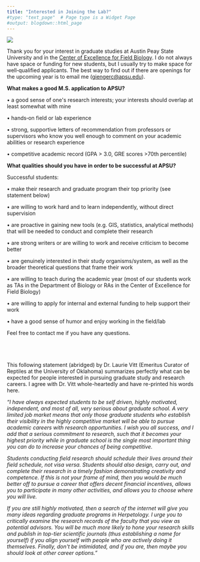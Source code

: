 ```yaml
---
title: "Interested in Joining the Lab?"
#type: "text_page"  # Page type is a Widget Page
#output: blogdown::html_page 
---
```

![](/prospective/index_files/befunky-collage2.jpg)

Thank you for your interest in graduate studies at Austin Peay State University and in the <a href="http://www.apsu.edu/field-biology">Center of Excellence for Field Biology</a>. I do not always have space or funding for new students, but I usually try to make space for well‐qualified applicants. The best way to find out if there are openings for the upcoming year is to email me (giengerc@apsu.edu).

**What makes a good M.S. application to APSU?**

• a good sense of one's research interests; your interests should overlap at least somewhat with mine

• hands‐on field or lab experience

• strong, supportive letters of recommendation from professors or supervisors who know you well enough to comment on your academic abilities or research experience

• competitive academic record (GPA > 3.0, GRE scores >70th percentile)

**What qualities should you have in order to be successful at APSU?**

Successful students:

• make their research and graduate program their top priority (see statement below)

• are willing to work hard and to learn independently, without direct supervision

• are proactive in gaining new tools (e.g. GIS, statistics, analytical methods) that will be needed to conduct and complete their research

• are strong writers or are willing to work and receive criticism to become better

• are genuinely interested in their study organisms/system, as well as the broader theoretical questions that frame their work

• are willing to teach during the academic year (most of our students work as TAs in the Department of Biology or RAs in the Center of Excellence for Field Biology)

• are willing to apply for internal and external funding to help support their work

• have a good sense of humor and enjoy working in the field/lab

Feel free to contact me if you have any questions.
<br>
<br>
<br>
<br>
<br>
This following statement (abridged) by Dr. Laurie Vitt (Emeritus Curator of Reptiles at the University of Oklahoma) summarizes perfectly what can be expected for people interested in pursuing graduate study and research careers. I agree with Dr. Vitt whole-heartedly and have re-printed his words here.

*“I have always expected students to be self driven, highly motivated, independent, and most of all, very serious about graduate school. A very limited job market means that only those graduate students who establish their visibility in the highly competitive market will be able to pursue academic careers with research opportunities. I wish you all success, and I add that a serious commitment to research, such that it becomes your highest priority while in graduate school is the single most important thing you can do to increase your chances of being competitive.*

*Students conducting field research should schedule their lives around their field schedule, not visa versa. Students should also design, carry out, and complete their research in a timely fashion demonstrating creativity and competence. If this is not your frame of mind, then you would be much better off to pursue a career that offers decent financial incentives, allows you to participate in many other activities, and allows you to choose where you will live.*

*If you are still highly motivated, then a search of the internet will give you many ideas regarding graduate programs in Herpetology. I urge you to critically examine the research records of the faculty that you view as potential advisors. You will be much more likely to hone your research skills and publish in top-tier scientific journals (thus establishing a name for yourself) if you align yourself with people who are actively doing it themselves. Finally, don't be intimidated, and if you are, then maybe you should look at other career options.”*